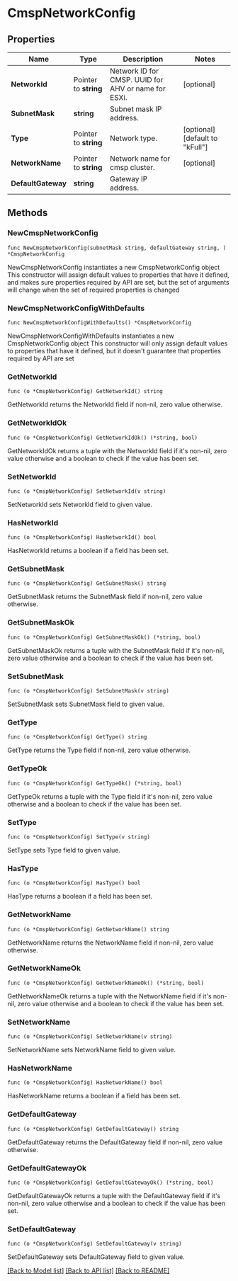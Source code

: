 # CmspNetworkConfig

## Properties

Name | Type | Description | Notes
------------ | ------------- | ------------- | -------------
**NetworkId** | Pointer to **string** | Network ID for CMSP. UUID for AHV or name for ESXi.  | [optional] 
**SubnetMask** | **string** | Subnet mask IP address. | 
**Type** | Pointer to **string** | Network type. | [optional] [default to "kFull"]
**NetworkName** | Pointer to **string** | Network name for cmsp cluster. | [optional] 
**DefaultGateway** | **string** | Gateway IP address. | 

## Methods

### NewCmspNetworkConfig

`func NewCmspNetworkConfig(subnetMask string, defaultGateway string, ) *CmspNetworkConfig`

NewCmspNetworkConfig instantiates a new CmspNetworkConfig object
This constructor will assign default values to properties that have it defined,
and makes sure properties required by API are set, but the set of arguments
will change when the set of required properties is changed

### NewCmspNetworkConfigWithDefaults

`func NewCmspNetworkConfigWithDefaults() *CmspNetworkConfig`

NewCmspNetworkConfigWithDefaults instantiates a new CmspNetworkConfig object
This constructor will only assign default values to properties that have it defined,
but it doesn't guarantee that properties required by API are set

### GetNetworkId

`func (o *CmspNetworkConfig) GetNetworkId() string`

GetNetworkId returns the NetworkId field if non-nil, zero value otherwise.

### GetNetworkIdOk

`func (o *CmspNetworkConfig) GetNetworkIdOk() (*string, bool)`

GetNetworkIdOk returns a tuple with the NetworkId field if it's non-nil, zero value otherwise
and a boolean to check if the value has been set.

### SetNetworkId

`func (o *CmspNetworkConfig) SetNetworkId(v string)`

SetNetworkId sets NetworkId field to given value.

### HasNetworkId

`func (o *CmspNetworkConfig) HasNetworkId() bool`

HasNetworkId returns a boolean if a field has been set.

### GetSubnetMask

`func (o *CmspNetworkConfig) GetSubnetMask() string`

GetSubnetMask returns the SubnetMask field if non-nil, zero value otherwise.

### GetSubnetMaskOk

`func (o *CmspNetworkConfig) GetSubnetMaskOk() (*string, bool)`

GetSubnetMaskOk returns a tuple with the SubnetMask field if it's non-nil, zero value otherwise
and a boolean to check if the value has been set.

### SetSubnetMask

`func (o *CmspNetworkConfig) SetSubnetMask(v string)`

SetSubnetMask sets SubnetMask field to given value.


### GetType

`func (o *CmspNetworkConfig) GetType() string`

GetType returns the Type field if non-nil, zero value otherwise.

### GetTypeOk

`func (o *CmspNetworkConfig) GetTypeOk() (*string, bool)`

GetTypeOk returns a tuple with the Type field if it's non-nil, zero value otherwise
and a boolean to check if the value has been set.

### SetType

`func (o *CmspNetworkConfig) SetType(v string)`

SetType sets Type field to given value.

### HasType

`func (o *CmspNetworkConfig) HasType() bool`

HasType returns a boolean if a field has been set.

### GetNetworkName

`func (o *CmspNetworkConfig) GetNetworkName() string`

GetNetworkName returns the NetworkName field if non-nil, zero value otherwise.

### GetNetworkNameOk

`func (o *CmspNetworkConfig) GetNetworkNameOk() (*string, bool)`

GetNetworkNameOk returns a tuple with the NetworkName field if it's non-nil, zero value otherwise
and a boolean to check if the value has been set.

### SetNetworkName

`func (o *CmspNetworkConfig) SetNetworkName(v string)`

SetNetworkName sets NetworkName field to given value.

### HasNetworkName

`func (o *CmspNetworkConfig) HasNetworkName() bool`

HasNetworkName returns a boolean if a field has been set.

### GetDefaultGateway

`func (o *CmspNetworkConfig) GetDefaultGateway() string`

GetDefaultGateway returns the DefaultGateway field if non-nil, zero value otherwise.

### GetDefaultGatewayOk

`func (o *CmspNetworkConfig) GetDefaultGatewayOk() (*string, bool)`

GetDefaultGatewayOk returns a tuple with the DefaultGateway field if it's non-nil, zero value otherwise
and a boolean to check if the value has been set.

### SetDefaultGateway

`func (o *CmspNetworkConfig) SetDefaultGateway(v string)`

SetDefaultGateway sets DefaultGateway field to given value.



[[Back to Model list]](../README.md#documentation-for-models) [[Back to API list]](../README.md#documentation-for-api-endpoints) [[Back to README]](../README.md)


